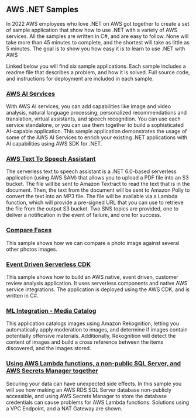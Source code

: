 ## AWS .NET Samples

In 2022 AWS employees who love .NET on AWS got together to create a set of sample application that show how to use .NET with a variety of AWS services. All the samples are written in C#, and are easy to follow. None will take more than 45 minutes to complete, and the shortest will take as little as 5 minutes. The goal is to show you how easy it is to learn to use .NET with AWS  

Linked below you will find six sample applications. Each sample includes a readme file that describes a problem, and how it is solved. Full source code, and instructions for deployment are included in each sample.

### [AWS AI Services](https://github.com/aws-samples/aws-net-guides/tree/master/SampleApplications/2022/aws-ai-services-demo)

With AWS AI services, you can add capabilities like image and video analysis, natural language processing, personalized recommendations and translation, virtual assistants, and speech recognition. You can use each service standalone, or you can use them together to build a sophisticated AI-capable application. This sample application demonstrates the usage of some of the AWS AI Services to enrich your existing .NET applications with AI capabilities using AWS SDK for .NET.

### [AWS Text To Speech Assistant](https://github.com/aws-samples/aws-net-guides/tree/master/SampleApplications/2022/ServerlessTextToSpeech)

The serverless text to speech assistant is a .NET 6.0-based serverless application (using AWS SAM) that allows you to upload a PDF file into an S3 bucket. The file will be sent to Amazon Textract to read the text that is in the document. Then, the text from the document will be sent to Amazon Polly to convert the text into an MP3 file. The file will be available via a Lambda function, which will provide a pre-signed URL that you can use to retrieve the file from the output S3 bucket. Two SNS topics are provided, one to deliver a notification in the event of failure, and one for success.

### [Compare Faces](https://github.com/aws-samples/aws-net-guides/tree/master/Serverless/Serverless%20App%20with%20Dynamic%20Step%20Functions)

This sample shows how we can compare a photo image against several other photos images.

### [Event Driven Serverless CDK](https://github.com/aws-samples/aws-net-guides/tree/master/SampleApplications/2022/ServerlessEventDrivenSentimentAnalysis)

This sample shows how to build an AWS native, event driven, customer review analysis application. It uses serverless components and native AWS service integrations. The application is deployed using the AWS CDK, and is written in C#.

### [ML Integration - Media Catalog](https://github.com/aws-samples/aws-net-guides/tree/master/SampleApplications/2022/MediaCatalog)

This application catalogs images using Amazon Rekognition, letting you automatically apply moderation to images, and determine if images contain potentially offensive materials. Additionally, Rekognition will detect the content of images and build a cross reference between the items discovered, and the images stored.

### [Using AWS Lambda functions, a non-public SQL Server, and AWS Secrets Manager together](https://github.com/aws-samples/aws-net-guides/tree/master/SampleApplications/2022/LambdaVPCSecretsManager)

Securing your data can have unexpected side effects. In this sample you will see how making an AWS RDS SQL Server database non-publicly accessible, and using AWS Secrets Manager to store the database credentials can cause problems for AWS Lambda functions. Solutions using a VPC Endpoint, and a NAT Gateway are shown.